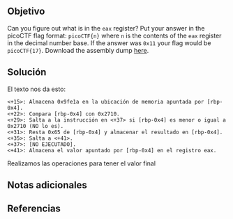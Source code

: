 ## Objetivo
Can you figure out what is in the `eax` register? Put your answer in the picoCTF flag format: `picoCTF{n}` where `n` is the contents of the `eax` register in the decimal number base. If the answer was `0x11` your flag would be `picoCTF{17}`. Download the assembly dump [here](https://artifacts.picoctf.net/c/511/disassembler-dump0_d.txt).
## Solución
El texto nos da esto:
```
<+15>: Almacena 0x9fe1a en la ubicación de memoria apuntada por [rbp-0x4].
<+22>: Compara [rbp-0x4] con 0x2710.
<+29>: Salta a la instrucción en <+37> si [rbp-0x4] es menor o igual a 0x2710 (NO lo es).
<+31>: Resta 0x65 de [rbp-0x4] y almacenar el resultado en [rbp-0x4].
<+35>: Salta a <+41>.
<+37>: [NO EJECUTADO].
<+41>: Almacena el valor apuntado por [rbp-0x4] en el registro eax.
```
Realizamos las operaciones para tener el valor final


## Notas adicionales

## Referencias